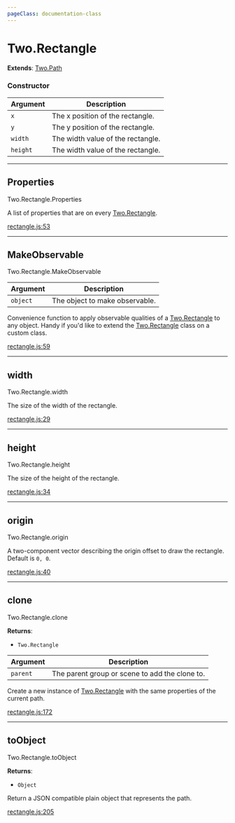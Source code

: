 ```yaml
---
pageClass: documentation-class
---
```


# Two.Rectangle


<div class="extends">

__Extends__: [Two.Path](/documentation/path/)

</div>





<div class="meta">
  <custom-button text="Source" type="source" href="https://github.com/jonobr1/two.js/blob/dev/src/shapes/rectangle.js" />
</div>



### Constructor


| Argument | Description |
| ---- | ----------- |
|  `x`  | The x position of the rectangle. |
|  `y`  | The y position of the rectangle. |
|  `width`  | The width value of the rectangle. |
|  `height`  | The width value of the rectangle. |



---

<div class="static member ">

## Properties
<span class="longname">Two.Rectangle.Properties</span>








<div class="properties">

A list of properties that are on every [Two.Rectangle](/documentation/rectangle).

</div>








<div class="meta">

  [rectangle.js:53](https://github.com/jonobr1/two.js/blob/dev/src/shapes/rectangle.js#L53)

</div>






</div>



---

<div class="static function ">

## MakeObservable
<span class="longname">Two.Rectangle.MakeObservable</span>










<div class="params">

| Argument | Description |
| ---- | ----------- |
|  `object`  | The object to make observable. |
</div>




<div class="description">

Convenience function to apply observable qualities of a [Two.Rectangle](/documentation/rectangle) to any object. Handy if you'd like to extend the [Two.Rectangle](/documentation/rectangle) class on a custom class.

</div>



<div class="meta">

  [rectangle.js:59](https://github.com/jonobr1/two.js/blob/dev/src/shapes/rectangle.js#L59)

</div>






</div>



---

<div class="instance member ">

## width
<span class="longname">Two.Rectangle.width</span>








<div class="properties">

The size of the width of the rectangle.

</div>








<div class="meta">

  [rectangle.js:29](https://github.com/jonobr1/two.js/blob/dev/src/shapes/rectangle.js#L29)

</div>






</div>



---

<div class="instance member ">

## height
<span class="longname">Two.Rectangle.height</span>








<div class="properties">

The size of the height of the rectangle.

</div>








<div class="meta">

  [rectangle.js:34](https://github.com/jonobr1/two.js/blob/dev/src/shapes/rectangle.js#L34)

</div>






</div>



---

<div class="instance member ">

## origin
<span class="longname">Two.Rectangle.origin</span>








<div class="properties">

A two-component vector describing the origin offset to draw the rectangle. Default is `0, 0`.

</div>








<div class="meta">

  [rectangle.js:40](https://github.com/jonobr1/two.js/blob/dev/src/shapes/rectangle.js#L40)

</div>






</div>



---

<div class="instance function ">

## clone
<span class="longname">Two.Rectangle.clone</span>




<div class="returns">

__Returns__:



+ `Two.Rectangle`




</div>







<div class="params">

| Argument | Description |
| ---- | ----------- |
|  `parent`  | The parent group or scene to add the clone to. |
</div>




<div class="description">

Create a new instance of [Two.Rectangle](/documentation/rectangle) with the same properties of the current path.

</div>



<div class="meta">

  [rectangle.js:172](https://github.com/jonobr1/two.js/blob/dev/src/shapes/rectangle.js#L172)

</div>






</div>



---

<div class="instance function ">

## toObject
<span class="longname">Two.Rectangle.toObject</span>




<div class="returns">

__Returns__:



+ `Object`




</div>










<div class="description">

Return a JSON compatible plain object that represents the path.

</div>



<div class="meta">

  [rectangle.js:205](https://github.com/jonobr1/two.js/blob/dev/src/shapes/rectangle.js#L205)

</div>






</div>



